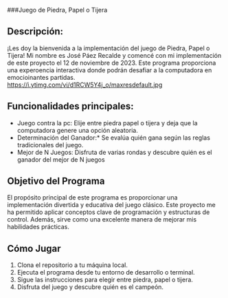 ###Juego de Piedra, Papel o Tijera

##  **Descripción:**
¡Les doy la bienvenida a la implementación del juego de Piedra, Papel o Tijera! Mi nombre es José Páez Recalde y comencé con mi implementación de este proyecto el 12 de noviembre de 2023. Este programa proporciona una experoencia interactiva donde podrán desafiar a la computadora en emocioinantes partidas.
https://i.ytimg.com/vi/d1RCW5Y4j_o/maxresdefault.jpg

## **Funcionalidades principales:**
- Juego contra la pc: Elije entre piedra papel o tijera y deja que la computadora genere una opción aleatoria.
- Determinación del Ganador:* Se evalúa quién gana según las reglas tradicionales del juego.
- Mejor de N Juegos: Disfruta de varias rondas y descubre quién es el ganador del mejor de N juegos


## Objetivo del Programa

El propósito principal de este programa es proporcionar una implementación divertida y educativa del juego clásico. Este proyecto me ha permitido aplicar conceptos clave de programación y estructuras de control. Además, sirve como una excelente manera de mejorar mis habilidades prácticas.

## Cómo Jugar

1. Clona el repositorio a tu máquina local.
2. Ejecuta el programa desde tu entorno de desarrollo o terminal.
3. Sigue las instrucciones para elegir entre piedra, papel o tijera.
4. Disfruta del juego y descubre quién es el campeón.

